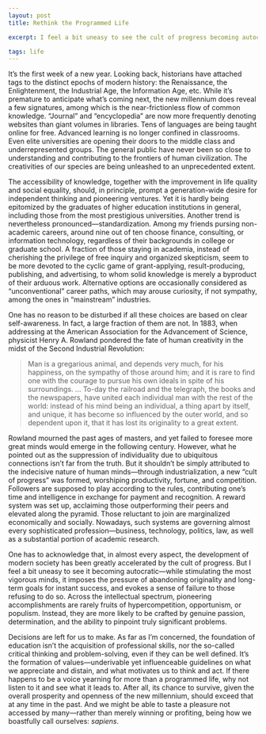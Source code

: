 ```yaml
---
layout: post
title: Rethink the Programmed Life

excerpt: I feel a bit uneasy to see the cult of progress becoming autocratic—while stimulating the most vigorous minds, it imposes the pressure of abandoning originality and long-term goals for instant success, and evokes a sense of failure to those refusing to do so. <br /><br /> The foundation of education isn’t the acquisition of professional skills, nor the so-called critical thinking and problem-solving. It’s the formation of values—underivable yet influenceable guidelines on what we appreciate and distain, and what motivates us to think and act. <br />

tags: life
---
```

It’s the first week of a new year. Looking back, historians have attached tags to the distinct epochs of modern history: the Renaissance, the Enlightenment, the Industrial Age, the Information Age, etc. While it’s premature to anticipate what’s coming next, the new millennium does reveal a few signatures, among which is the near-frictionless flow of common knowledge. “Journal” and “encyclopedia” are now more frequently denoting websites than giant volumes in libraries. Tens of languages are being taught online for free. Advanced learning is no longer confined in classrooms. Even elite universities are opening their doors to the middle class and underrepresented groups. The general public have never been so close to understanding and contributing to the frontiers of human civilization. The creativities of our species are being unleashed to an unprecedented extent.

The accessibility of knowledge, together with the improvement in life quality and social equality, should, in principle, prompt a generation-wide desire for independent thinking and pioneering ventures. Yet it is hardly being epitomized by the graduates of higher education institutions in general, including those from the most prestigious universities. Another trend is nevertheless pronounced—standardization. Among my friends pursing non-academic careers, around nine out of ten choose finance, consulting, or information technology, regardless of their backgrounds in college or graduate school. A fraction of those staying in academia, instead of cherishing the privilege of free inquiry and organized skepticism, seem to be more devoted to the cyclic game of grant-applying, result-producing, publishing, and advertising, to whom solid knowledge is merely a byproduct of their arduous work. Alternative options are occasionally considered as “unconventional” career paths, which may arouse curiosity, if not sympathy, among the ones in “mainstream” industries.

One has no reason to be disturbed if all these choices are based on clear self-awareness. In fact, a large fraction of them are not. In 1883, when addressing at the American Association for the Advancement of Science, physicist Henry A. Rowland pondered the fate of human creativity in the midst of the Second Industrial Revolution:

>Man is a gregarious animal, and depends very much, for his happiness, on the sympathy of those around him; and it is rare to find one with the courage to pursue his own ideals in spite of his surroundings. … To-day the railroad and the telegraph, the books and the newspapers, have united each individual man with the rest of the world: instead of his mind being an individual, a thing apart by itself, and unique, it has become so influenced by the outer world, and so dependent upon it, that it has lost its originality to a great extent.

Rowland mourned the past ages of masters, and yet failed to foresee more great minds would emerge in the following century. However, what he pointed out as the suppression of individuality due to ubiquitous connections isn’t far from the truth. But it shouldn’t be simply attributed to the indecisive nature of human minds—through industrialization, a new “cult of progress” was formed, worshiping productivity, fortune, and competition. Followers are supposed to play according to the rules, contributing one’s time and intelligence in exchange for payment and recognition. A reward system was set up, acclaiming those outperforming their peers and elevated along the pyramid. Those reluctant to join are marginalized economically and socially. Nowadays, such systems are governing almost every sophisticated profession—business, technology, politics, law, as well as a substantial portion of academic research. 

One has to acknowledge that, in almost every aspect, the development of modern society has been greatly accelerated by the cult of progress. But I feel a bit uneasy to see it becoming autocratic—while stimulating the most vigorous minds, it imposes the pressure of abandoning originality and long-term goals for instant success, and evokes a sense of failure to those refusing to do so. Across the intellectual spectrum, pioneering accomplishments are rarely fruits of hypercompetition, opportunism, or populism. Instead, they are more likely to be crafted by genuine passion, determination, and the ability to pinpoint truly significant problems.

Decisions are left for us to make. As far as I’m concerned, the foundation of education isn’t the acquisition of professional skills, nor the so-called critical thinking and problem-solving, even if they can be well defined. It’s the formation of values—underivable yet influenceable guidelines on what we appreciate and distain, and what motivates us to think and act. If there happens to be a voice yearning for more than a programmed life, why not listen to it and see what it leads to. After all, its chance to survive, given the overall prosperity and openness of the new millennium, should exceed that at any time in the past. And we might be able to taste a pleasure not accessed by many—rather than merely winning or profiting, being how we boastfully call ourselves: _sapiens_. <br /><br />

